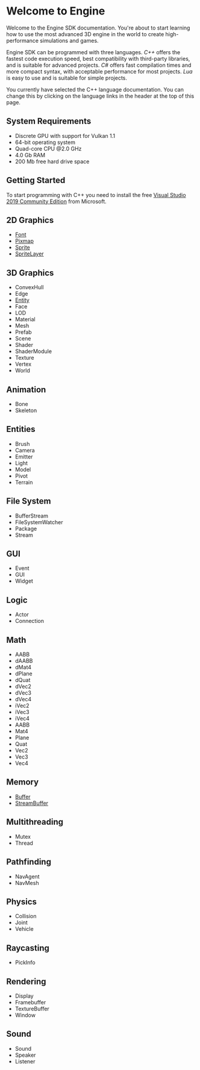 # Welcome to Engine
Welcome to the Engine SDK documentation. You're about to start learning how to use the most advanced 3D engine in the world to create high-performance simulations and games.

Engine SDK can be programmed with three languages. *C++* offers the fastest code execution speed, best compatibility with third-party libraries, and is suitable for advanced projects. *C#* offers fast compilation times and more compact syntax, with acceptable performance for most projects. *Lua* is easy to use and is suitable for simple projects.

You currently have selected the C++ language documentation. You can change this by clicking on the language links in the header at the top of this page.

## System Requirements ##
- Discrete GPU with support for Vulkan 1.1
- 64-bit operating system
- Quad-core CPU @2.0 GHz
- 4.0 Gb RAM
- 200 Mb free hard drive space

## Getting Started ##
To start programming with C++ you need to install the free [Visual Studio 2019 Community Edition](https://visualstudio.microsoft.com/vs/) from Microsoft.

## 2D Graphics ##
- [Font](CPP_Font.md)
- [Pixmap](CPP_Pixmap.md)
- [Sprite](Sprite.md)
- [SpriteLayer](SpriteLayer.md)

## 3D Graphics ##
- ConvexHull
- Edge
- [Entity](CPP_Entity_32f.md)
- Face
- LOD
- Material
- Mesh
- Prefab
- Scene
- Shader
- ShaderModule
- Texture
- Vertex
- World

## Animation ##
- Bone 
- Skeleton

## Entities ##
- Brush
- Camera
- Emitter
- Light
- Model
- Pivot
- Terrain

## File System ##
- BufferStream
- FileSystemWatcher
- Package
- Stream

## GUI ##
- Event
- GUI
- Widget

## Logic ##
- Actor
- Connection

## Math ##
- AABB
- dAABB
- dMat4
- dPlane
- dQuat
- dVec2 
- dVec3
- dVec4
- iVec2
- iVec3
- iVec4
- AABB
- Mat4
- Plane
- Quat
- Vec2
- Vec3
- Vec4

## Memory ##
- [Buffer](CPP_Buffer.md)
- [StreamBuffer](CPP_StreamBuffer.md)

## Multithreading ##
- Mutex
- Thread

## Pathfinding ##
- NavAgent
- NavMesh

## Physics ##
- Collision
- Joint
- Vehicle

## Raycasting ##
- PickInfo

## Rendering ##
- Display
- Framebuffer
- TextureBuffer
- Window

## Sound ##
- Sound
- Speaker
- Listener


